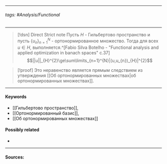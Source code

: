 ***
###### tags: #Analysis/Functional  
***
>[!dsn] Direct Strict note
>Пусть $H$ - Гильбертово пространство и пусть $\{u_{n}\}_{n=1}^{N}$ - ортонормированное множество. Тогда для всех $u\in H$, выполняется.^[Fabio Silva Botelho - "Functional analysis and applied optimization in banach spaces" c.37] $$||u||_{H}^{2}\ge\sum\limits_{n=1}^{N}|(u,u_{n})_{H}|^{2}$$


>[!proof]
>Это неравенство является прямым следствием из утверждения [[Об ортонормированных множествах|об ортонормированных множествах]].

***
#### Keywords
- [[Гильбертово пространство]],
- [[Ортонормированный базис]],
- [[Об ортонормированных множествах]]
#### Possibly related
- 
***
#### Sources: